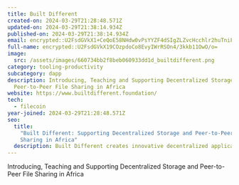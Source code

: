 ```yaml
---
title: Built Different
created-on: 2024-03-29T21:28:48.571Z
updated-on: 2024-03-29T21:38:14.934Z
published-on: 2024-03-29T21:38:14.934Z
email: encrypted::U2FsdGVkX1+CeQoE58NHdw0vPsYYZF4dSIgZLZvcHcchlr2huTniFo3xSm+Z+azS
full-name: encrypted::U2FsdGVkX19COzpdoCo8EvyIWrRSOn4/3kkb11OwO/o=
image:
  src: /assets/images/660734bb2f8beb060933dd1d_builtdifferent.png
category: tooling-productivity
subcategory: dapp
description: Introducing, Teaching and Supporting Decentralized Storage and
  Peer-to-Peer File Sharing in Africa
website: https://www.builtdifferent.foundation/
tech:
  - filecoin
year-joined: 2024-03-29T21:28:48.571Z
seo:
  title:
    "Built Different: Supporting Decentralized Storage and Peer-to-Peer File
    Sharing in Africa"
  description: Built Different creates innovative decentralized applications.
---
```


Introducing, Teaching and Supporting Decentralized Storage and Peer-to-Peer File Sharing in Africa
